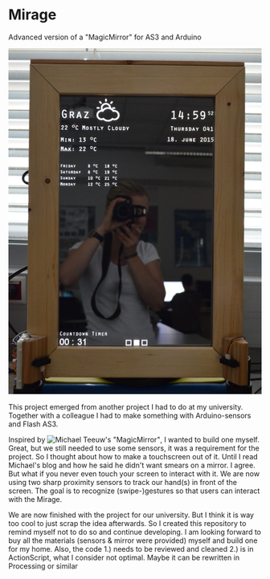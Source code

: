 # Mirage
Advanced version of a "MagicMirror" for AS3 and Arduino


![alt tag](https://github.com/jgollenz/Mirage/blob/master/Pictures/Main-Screen_2.JPG)

This project emerged from another project I had to do at my university.
Together with a colleague I had to make something with Arduino-sensors and Flash AS3.

Inspired by ![Michael Teeuw's "MagicMirror"](http://michaelteeuw.nl/tagged/magicmirror), I wanted to build one myself.
Great, but we still needed to use some sensors, it was a requirement for the project.
So I thought about how to make a touchscreen out of it. Until I read Michael's blog and how he said he didn't want smears
on a mirror. I agree. But what if you never even touch your screen to interact with it.
We are now using two sharp proximity sensors to track our hand(s) in front of the screen. 
The goal is to recognize (swipe-)gestures so that users can interact with the Mirage. 

We are now finished with the project for our university.
But I think it is way too cool to just scrap the idea afterwards. 
So I created this repository to remind myself not to do so and continue developing.
I am looking forward to buy all the materials (sensors & mirror were provided) myself and build one for my home.
Also, the code 
1.) needs to be reviewed and cleaned 
2.) is in ActionScript, what I consider not optimal. Maybe it can be rewritten in Processing or similar
